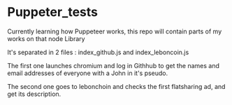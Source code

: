 # Puppeter_tests

Currently learning how Puppeteer works, this repo will contain parts of my works on that node Library

It's separated in 2 files : index_github.js and index_leboncoin.js 

The first one launches chromium and log in Githhub to get the names and email addresses of everyone with a John in it's pseudo.

The second one goes to lebonchoin and checks the first flatsharing ad, and get its description. 
